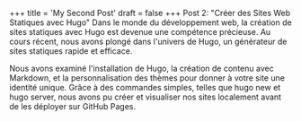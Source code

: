 +++
title = 'My Second Post'
draft = false
+++
Post 2: "Créer des Sites Web Statiques avec Hugo"
Dans le monde du développement web, la création de sites statiques avec Hugo est devenue une compétence précieuse. Au cours récent, nous avons plongé dans l'univers de Hugo, un générateur de sites statiques rapide et efficace.

Nous avons examiné l'installation de Hugo, la création de contenu avec Markdown, et la personnalisation des thèmes pour donner à votre site une identité unique. Grâce à des commandes simples, telles que hugo new et hugo server, nous avons pu créer et visualiser nos sites localement avant de les déployer sur GitHub Pages.